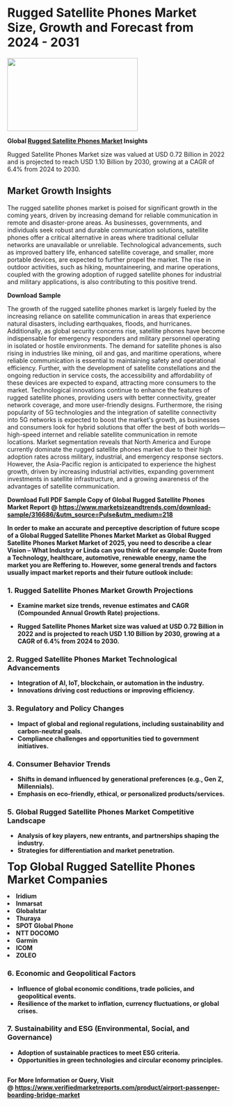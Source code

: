 <H1>Rugged Satellite Phones Market Size, Growth and Forecast from 2024 - 2031</H1><img class="aligncenter size-medium wp-image-584254" src="https://thirdeyenews.in/wp-content/uploads/2024/09/Global-Market-Research-300x168.jpeg" alt="" width="300" height="168" /><p><strong>Global&nbsp;<a href="https://www.marketsizeandtrends.com/download-sample/316686/&amp;utm_source=Pulse&amp;utm_medium=218">Rugged Satellite Phones Market</a> Insights</strong></p><p>Rugged Satellite Phones Market size was valued at USD 0.72 Billion in 2022 and is projected to reach USD 1.10 Billion by 2030, growing at a CAGR of 6.4% from 2024 to 2030.</p><p><h2>Market Growth Insights</h2> <p>The rugged satellite phones market is poised for significant growth in the coming years, driven by increasing demand for reliable communication in remote and disaster-prone areas. As businesses, governments, and individuals seek robust and durable communication solutions, satellite phones offer a critical alternative in areas where traditional cellular networks are unavailable or unreliable. Technological advancements, such as improved battery life, enhanced satellite coverage, and smaller, more portable devices, are expected to further propel the market. The rise in outdoor activities, such as hiking, mountaineering, and marine operations, coupled with the growing adoption of rugged satellite phones for industrial and military applications, is also contributing to this positive trend.</p> <p><strong>Download Sample</strong></p> <p>The growth of the rugged satellite phones market is largely fueled by the increasing reliance on satellite communication in areas that experience natural disasters, including earthquakes, floods, and hurricanes. Additionally, as global security concerns rise, satellite phones have become indispensable for emergency responders and military personnel operating in isolated or hostile environments. The demand for satellite phones is also rising in industries like mining, oil and gas, and maritime operations, where reliable communication is essential to maintaining safety and operational efficiency. Further, with the development of satellite constellations and the ongoing reduction in service costs, the accessibility and affordability of these devices are expected to expand, attracting more consumers to the market. Technological innovations continue to enhance the features of rugged satellite phones, providing users with better connectivity, greater network coverage, and more user-friendly designs. Furthermore, the rising popularity of 5G technologies and the integration of satellite connectivity into 5G networks is expected to boost the market's growth, as businesses and consumers look for hybrid solutions that offer the best of both worlds—high-speed internet and reliable satellite communication in remote locations. Market segmentation reveals that North America and Europe currently dominate the rugged satellite phones market due to their high adoption rates across military, industrial, and emergency response sectors. However, the Asia-Pacific region is anticipated to experience the highest growth, driven by increasing industrial activities, expanding government investments in satellite infrastructure, and a growing awareness of the advantages of satellite communication. <p><strong></p><p><span class=""><strong>Download Full PDF Sample Copy of Global Rugged Satellite Phones Market Report</strong> @ <a href="https://www.marketsizeandtrends.com/download-sample/316686/&amp;utm_source=Pulse&amp;utm_medium=218" target="_blank">https://www.marketsizeandtrends.com/download-sample/316686/&amp;utm_source=Pulse&amp;utm_medium=218</a></span></p><p>In order to make an accurate and perceptive description of future scope of a Global&nbsp;Rugged Satellite Phones Market Market as Global&nbsp;Rugged Satellite Phones Market Market of 2025, you need to describe a clear Vision &ndash; What Industry or Linda can you think of for example: Quote from a Technology, healthcare, automotive, renewable energy, name the market you are Reffering to. However, some general trends and factors usually impact market reports and their future outlook include:</p><h3>1.&nbsp;<strong>Rugged Satellite Phones Market Growth Projections</strong></h3><ul><li>Examine market size trends, revenue estimates and CAGR (Compounded Annual Growth Rate) projections.</li><li><p>Rugged Satellite Phones Market size was valued at USD 0.72 Billion in 2022 and is projected to reach USD 1.10 Billion by 2030, growing at a CAGR of 6.4% from 2024 to 2030.</p></li></ul><h3>2.&nbsp;<strong>Rugged Satellite Phones Market Technological Advancements</strong></h3><ul><li>Integration of AI, IoT, blockchain, or automation in the industry.</li><li>Innovations driving cost reductions or improving efficiency.</li></ul><h3>3.&nbsp;<strong>Regulatory and Policy Changes</strong></h3><ul><li>Impact of global and regional regulations, including sustainability and carbon-neutral goals.</li><li>Compliance challenges and opportunities tied to government initiatives.</li></ul><h3>4.&nbsp;<strong>Consumer Behavior Trends</strong></h3><ul><li>Shifts in demand influenced by generational preferences (e.g., Gen Z, Millennials).</li><li>Emphasis on eco-friendly, ethical, or personalized products/services.</li></ul><h3>5.&nbsp;<strong>Global Rugged Satellite Phones Market Competitive Landscape</strong></h3><ul><li>Analysis of key players, new entrants, and partnerships shaping the industry.</li><li>Strategies for differentiation and market penetration.</li></ul><p data-pm-slice="1 1 []"><span style="color: inherit; font-family: inherit; font-size: 25px;">Top Global Rugged Satellite Phones Market Companies</span></p><div class="" data-test-id=""><p><li>Iridium</li><li> Inmarsat</li><li> Globalstar</li><li> Thuraya</li><li> SPOT Global Phone</li><li> NTT DOCOMO</li><li> Garmin</li><li> ICOM</li><li> ZOLEO</li></p></div><h3>6.&nbsp;<strong>Economic and Geopolitical Factors</strong></h3><ul><li>Influence of global economic conditions, trade policies, and geopolitical events.</li><li>Resilience of the market to inflation, currency fluctuations, or global crises.</li></ul><h3>7.&nbsp;<strong>Sustainability and ESG (Environmental, Social, and Governance)</strong></h3><ul><li>Adoption of sustainable practices to meet ESG criteria.</li><li>Opportunities in green technologies and circular economy principles.</li></ul><h2><strong style="font-size: 14px;">For More Information or Query, Visit @&nbsp;</strong><a style="background-color: #ffffff; font-size: 14px;" href="https://www.marketsizeandtrends.com/report/rugged-satellite-phones-market/" target="_blank">https://www.verifiedmarketreports.com/product/airport-passenger-boarding-bridge-market</a></h2>
